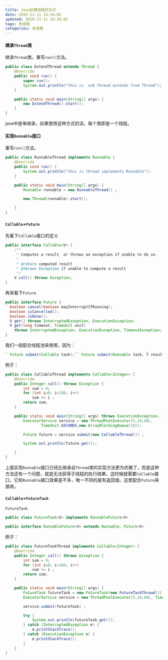 ```yaml
---
title: Java创建线程的方式
date: 2019-11-11 14:34:02
updated: 2019-11-11 14:34:02
tags: 多线程
categories: 多线程
---
```


#### 继承`Thread`类

继承`Thread`类，重写`run()`方法。

```java
public class ExtendThread extends Thread {
    @Override
    public void run() {
        super.run();
        System.out.println("this is  sub thread extends from Thread");
    }

    public static void main(String[] args) {
        new ExtendThread().start();
    }
}
```

java中是单继承，如果使用这种方式的话，每个类即是一个线程。



#### 实现`Runnable`接口

重写`run()`方法。

```java
public class RunnableThread implements Runnable {
    @Override
    public void run() {
        System.out.println("this is thread implements Runnable");
    }

    public static void main(String[] args) {
        Runnable runnable = new RunnableThread() ;

        new Thread(runnable).start();

    }
}

```



#### `Callable`+`Future`

先看下`Callable`接口的定义

```java
public interface Callable<V> {
    /**
     * Computes a result, or throws an exception if unable to do so.
     *
     * @return computed result
     * @throws Exception if unable to compute a result
     */
    V call() throws Exception;
}

```

再来看下`Future`

```java
public interface Future {
  boolean cancel(boolean mayInterruptIfRunning);
  boolean isCancelled();
  boolean isDone();
  V get() throws InterruptedException, ExecutionException;
  V get(long timeout, TimeUnit unit)
    throws InterruptedException, ExecutionException, TimeoutException;
}
```

我们一般配合线程池来使用，因为：

```java
` Future submit(Callable task);`` Future submit(Runnable task, T result);``Future submit(Runnable task);`
```

例子：

```java
public class CallableThread implements Callable<Integer> {
    @Override
    public Integer call() throws Exception {
        int sum = 0;
        for (int i=0; i<100; i++)
            sum += i ;
        return sum;
    }

    public static void main(String[] args) throws ExecutionException, InterruptedException {
        ExecutorService service = new ThreadPoolExecutor(5,10,60L,
                TimeUnit.SECONDS,new ArrayBlockingQueue(10));

        Future future = service.submit(new CallableThread()) ;

        System.out.println(future.get());

    }
}
```

上面实现`Runnable`接口已经比继承自`Thread`类的实现方法更为优雅了，但是这种方法还有一个问题，就是无法获得子线程的执行结果。这时候就需要`Callable`接口，它和`Runnable`接口效果差不多，唯一不同的是有返回值。这里配合`Future`来接收。



#### `Callable`+`FutureTask`

`FutureTask`

```java
public class FutureTask<V> implements RunnableFuture<V>
```

```java
public interface RunnableFuture<V> extends Runnable, Future<V>
```

例子：

```java
public class FutureTaskThread implements Callable<Integer> {
    @Override
    public Integer call() throws Exception {
        int sum = 0;
        for (int i=0; i<100; i++)
            sum += i ;
        return sum;
    }

    public static void main(String[] args) {
        FutureTask futureTask = new FutureTask(new FutureTaskThread()) ;
        ExecutorService service = new ThreadPoolExecutor(5,10,60L, TimeUnit.SECONDS,new ArrayBlockingQueue<>(10));

        service.submit(futureTask) ;

        try {
            System.out.println(futureTask.get());
        } catch (InterruptedException e) {
            e.printStackTrace();
        } catch (ExecutionException e) {
            e.printStackTrace();
        }
    }
}
```

